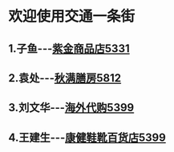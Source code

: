 # 欢迎使用交通一条街

## 1.子鱼---[紫金商品店5331](http://ww1.sinaimg.cn/large/007FrDuJly1g109rn3id3j30b30eu0th.jpg)
## 2.袁处---[秋满膳房5812](http://ww1.sinaimg.cn/large/007FrDuJly1g109r98e12j30v915rjux.jpg)
## 3.刘文华---[海外代购5399](http://ww1.sinaimg.cn/large/007FrDuJly1g109ryxcbkj30iu0p8n6v.jpg)
## 4.王建生---[康健鞋靴百货店5399](http://ww1.sinaimg.cn/large/007FrDuJly1g1098pk2qjj30iu0p8jtj.jpg)
